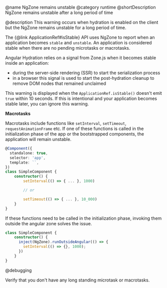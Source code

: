@name NgZone remains unstable 
@category runtime
@shortDescription NgZone remains unstable after a long period of time

@description
This warning occurs when hydration is enabled on the client but the NgZone remains unstable for a long period of time.

The {@link ApplicationRef#isStable} API uses NgZone to report when an application becomes `stable` and `unstable`. An application is considered stable when there are no pending microtasks or macrotasks.

Angular Hydration relies on a signal from Zone.js when it becomes stable inside an application:

* during the server-side rendering (SSR) to start the serialization process
* in a browser this signal is used to start the post-hydration cleanup to remove DOM nodes that remained unclaimed

This warning is displayed when the `ApplicationRef.isStable()` doesn't emit `true` within 10 seconds. If this is intentional and your application becomes stable later, you can ignore this warning. 

**Macrotasks**

Macrotasks include functions like `setInterval`, `setTimeout`, `requestAnimationFrame` etc. 
If one of these functions is called in the initialization phase of the app or the bootstrapped components, the application will remain unstable. 

```typescript
@Component({
  standalone: true,
  selector: 'app',
  template: ``,
})
class SimpleComponent {
    constructor() {
        setInterval(() => { ... }, 1000)

        // or 

        setTimeout(() => { ... }, 10_000)
    }
}
```

If these functions need to be called in the initialization phase, invoking them outside the angular zone solves the issue.  

```typescript
class SimpleComponent {
    constructor() {
      inject(NgZone).runOutsideAngular(() => {
        setInterval(() => {}, 1000);
      })
    }
}
```

@debugging

Verify that you don't have any long standing microtask or macrotasks. 